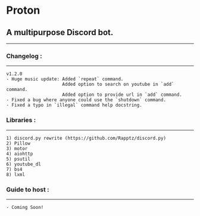 # Proton
## A multipurpose Discord bot.

---

### Changelog :
---
    v1.2.0
    - Huge music update: Added `repeat` command.
                         Added option to search on youtube in `add` command.
                         Added option to provide url in `add` command.
    - Fixed a bug where anyone could use the `shutdown` command.
    - Fixed a typo in `illegal` command help docstring.

### Libraries :
---
    1) discord.py rewrite (https://github.com/Rapptz/discord.py)
    2) Pillow
    3) motor
    4) aiohttp
    5) psutil
    6) youtube_dl
    7) bs4
    8) lxml
    
### Guide to host :
---
    - Coming Soon!
